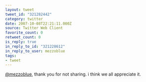 ```yaml
---
layout: tweet
tweet_id: "321282442"
category: twitter
date: 2007-10-08T22:21:11.000Z
source: Twitter Web Client
favorite_count: 0
retweet_count: 0
is_reply: true
in_reply_to_id: "321228612"
in_reply_to_user: mezzoblue
tags:
- tweet
---
```


[@mezzoblue](https://twitter.com/@mezzoblue), thank you for not sharing. i think we all appreciate it.
